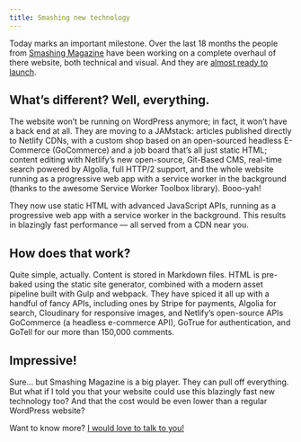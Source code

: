 ```yaml
---
title: Smashing new technology
---
```



Today marks an important milestone. Over the last 18 months the people from [Smashing Magazine](https://www.smashingmagazine.com) have been working on a complete overhaul of there website, both technical and visual. And they are [almost ready to launch](https://next.smashingmagazine.com/2017/03/a-little-surprise-is-waiting-for-you-here--meet-the-next-smashing-magazine/).

## What’s different? Well, everything.

The website won’t be running on WordPress anymore; in fact, it won’t have a back end at all. They are moving to a JAMstack: articles published directly to Netlify CDNs, with a custom shop based on an open-sourced headless E-Commerce (GoCommerce) and a job board that’s all just static HTML; content editing with Netlify’s new open-source, Git-Based CMS, real-time search powered by Algolia, full HTTP/2 support, and the whole website running as a progressive web app with a service worker in the background (thanks to the awesome Service Worker Toolbox library). Booo-yah!

They now use static HTML with advanced JavaScript APIs, running as a progressive web app with a service worker in the background. This results in blazingly fast performance — all served from a CDN near you.

## How does that work?

Quite simple, actually. Content is stored in Markdown files. HTML is pre-baked using the static site generator, combined with a modern asset pipeline built with Gulp and webpack. They have spiced it all up with a handful of fancy APIs, including ones by Stripe for payments, Algolia for search, Cloudinary for responsive images, and Netlify’s open-source APIs GoCommerce (a headless e-commerce API), GoTrue for authentication, and GoTell for our more than 150,000 comments.

## Impressive!

Sure… but Smashing Magazine is a big player. They can pull off everything. But what if I told you that your website could use this blazingly fast new technology too? And that the cost would be even lower than a regular WordPress website?

Want to know more? [I would love to talk to you!](/contact/)